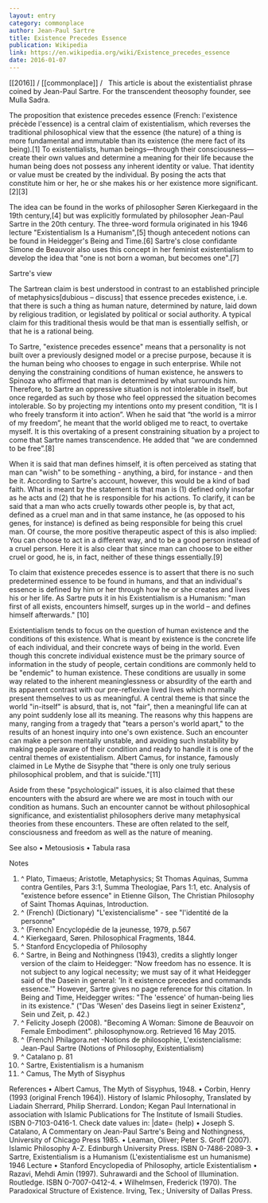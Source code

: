 ```yaml
---
layout: entry
category: commonplace
author: Jean-Paul Sartre
title: Existence Precedes Essence
publication: Wikipedia
link: https://en.wikipedia.org/wiki/Existence_precedes_essence
date: 2016-01-07
---
```


[[2016]] / [[commonplace]] / 
 
This article is about the existentialist phrase coined by Jean-Paul Sartre. For the transcendent theosophy founder, see Mulla Sadra.

The proposition that existence precedes essence (French: l'existence précède l'essence) is a central claim of existentialism, which reverses the traditional philosophical view that the essence (the nature) of a thing is more fundamental and immutable than its existence (the mere fact of its being).[1] To existentialists, human beings—through their consciousness—create their own values and determine a meaning for their life because the human being does not possess any inherent identity or value. That identity or value must be created by the individual. By posing the acts that constitute him or her, he or she makes his or her existence more significant.[2][3]

The idea can be found in the works of philosopher Søren Kierkegaard in the 19th century,[4] but was explicitly formulated by philosopher Jean-Paul Sartre in the 20th century. The three-word formula originated in his 1946 lecture "Existentialism Is a Humanism",[5] though antecedent notions can be found in Heidegger's Being and Time.[6] Sartre's close confidante Simone de Beauvoir also uses this concept in her feminist existentialism to develop the idea that "one is not born a woman, but becomes one".[7]

Sartre's view

The Sartrean claim is best understood in contrast to an established principle of metaphysics[dubious – discuss] that essence precedes existence, i.e. that there is such a thing as human nature, determined by nature, laid down by religious tradition, or legislated by political or social authority. A typical claim for this traditional thesis would be that man is essentially selfish, or that he is a rational being.

To Sartre, "existence precedes essence" means that a personality is not built over a previously designed model or a precise purpose, because it is the human being who chooses to engage in such enterprise. While not denying the constraining conditions of human existence, he answers to Spinoza who affirmed that man is determined by what surrounds him. Therefore, to Sartre an oppressive situation is not intolerable in itself, but once regarded as such by those who feel oppressed the situation becomes intolerable. So by projecting my intentions onto my present condition, “It is I who freely transform it into action”. When he said that “the world is a mirror of my freedom”, he meant that the world obliged me to react, to overtake myself. It is this overtaking of a present constraining situation by a project to come that Sartre names transcendence. He added that “we are condemned to be free”.[8]

When it is said that man defines himself, it is often perceived as stating that man can "wish" to be something - anything, a bird, for instance - and then be it. According to Sartre's account, however, this would be a kind of bad faith. What is meant by the statement is that man is (1) defined only insofar as he acts and (2) that he is responsible for his actions. To clarify, it can be said that a man who acts cruelly towards other people is, by that act, defined as a cruel man and in that same instance, he (as opposed to his genes, for instance) is defined as being responsible for being this cruel man. Of course, the more positive therapeutic aspect of this is also implied: You can choose to act in a different way, and to be a good person instead of a cruel person. Here it is also clear that since man can choose to be either cruel or good, he is, in fact, neither of these things essentially.[9]

To claim that existence precedes essence is to assert that there is no such predetermined essence to be found in humans, and that an individual's essence is defined by him or her through how he or she creates and lives his or her life. As Sartre puts it in his Existentialism is a Humanism: "man first of all exists, encounters himself, surges up in the world – and defines himself afterwards." [10]

Existentialism tends to focus on the question of human existence and the conditions of this existence. What is meant by existence is the concrete life of each individual, and their concrete ways of being in the world. Even though this concrete individual existence must be the primary source of information in the study of people, certain conditions are commonly held to be "endemic" to human existence. These conditions are usually in some way related to the inherent meaninglessness or absurdity of the earth and its apparent contrast with our pre-reflexive lived lives which normally present themselves to us as meaningful. A central theme is that since the world "in-itself" is absurd, that is, not "fair", then a meaningful life can at any point suddenly lose all its meaning. The reasons why this happens are many, ranging from a tragedy that "tears a person's world apart," to the results of an honest inquiry into one's own existence. Such an encounter can make a person mentally unstable, and avoiding such instability by making people aware of their condition and ready to handle it is one of the central themes of existentialism. Albert Camus, for instance, famously claimed in Le Mythe de Sisyphe that "there is only one truly serious philosophical problem, and that is suicide."[11]

Aside from these "psychological" issues, it is also claimed that these encounters with the absurd are where we are most in touch with our condition as humans. Such an encounter cannot be without philosophical significance, and existentialist philosophers derive many metaphysical theories from these encounters. These are often related to the self, consciousness and freedom as well as the nature of meaning.

See also
• Metousiosis
• Tabula rasa

Notes
1. ^ Plato, Timaeus; Aristotle, Metaphysics; St Thomas Aquinas, Summa contra Gentiles, Pars 3:1, Summa Theologiae, Pars 1:1, etc. Analysis of "existence before essence" in Etienne Gilson, The Christian Philosophy of Saint Thomas Aquinas, Introduction.
2. ^ (French) (Dictionary) "L'existencialisme" - see "l'identité de la personne"
3. ^ (French) Encyclopédie de la jeunesse, 1979, p.567
4. ^ Kierkegaard, Søren. Philosophical Fragments, 1844.
5. ^ Stanford Encyclopedia of Philosophy
6. ^ Sartre, in Being and Nothingness (1943), credits a slightly longer version of the claim to Heidegger: "Now freedom has no essence. It is not subject to any logical necessity; we must say of it what Heidegger said of the Dasein in general: 'In it existence precedes and commands essence.'" However, Sartre gives no page reference for this citation. In Being and Time, Heidegger writes: "The 'essence' of human-being lies in its existence." ("Das 'Wesen' des Daseins liegt in seiner Existenz", Sein und Zeit, p. 42.)
7. ^ Felicity Joseph (2008). "Becoming A Woman: Simone de Beauvoir on Female Embodiment". philosophynow.org. Retrieved 16 May 2015.
8. ^ (French) Philagora.net -Notions de philosophie, L'existencialisme: Jean-Paul Sartre (Notions of Philosophy, Existentialism)
9. ^ Catalano p. 81
10. ^ Sartre, Existentialism is a humanism
11. ^ Camus, The Myth of Sisyphus

References
• Albert Camus, The Myth of Sisyphus, 1948.
• Corbin, Henry (1993 (original French 1964)). History of Islamic Philosophy, Translated by Liadain Sherrard, Philip Sherrard. London; Kegan Paul International in association with Islamic Publications for The Institute of Ismaili Studies. ISBN 0-7103-0416-1. Check date values in: |date= (help)
• Joseph S. Catalano, A Commentary on Jean-Paul Sartre's Being and Nothingness, University of Chicago Press 1985.
• Leaman, Oliver; Peter S. Groff (2007). Islamic Philosophy A-Z. Edinburgh University Press. ISBN 0-7486-2089-3.
• Sartre, Existentialism is a Humanism (L'existentialisme est un humanisme) 1946 Lecture
• Stanford Encyclopedia of Philosophy, article Existentialism
• Razavi, Mehdi Amin (1997). Suhrawardi and the School of Illumination. Routledge. ISBN 0-7007-0412-4.
• Wilhelmsen, Frederick (1970). The Paradoxical Structure of Existence. Irving, Tex.; University of Dallas Press.
